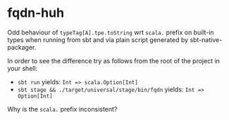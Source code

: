 # fqdn-huh

Odd behaviour of `typeTag[A].tpe.toString` wrt `scala.` prefix on built-in types when running from sbt and via plain script generated by sbt-native-packager.

In order to see the difference try as follows from the root of the project in your shell: 

- `sbt run` yields: `Int => scala.Option[Int]`
- `sbt stage && ./target/universal/stage/bin/fqdn` yields: `Int => Option[Int]`

Why is the `scala.` prefix inconsistent?
